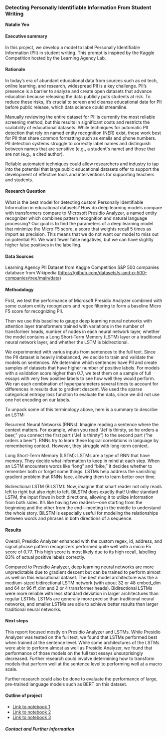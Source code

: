 ### Detecting Personally Identifiable Information From Student Writing

**Natalie Yeo**

#### Executive summary

In this project, we develop a model to label Personally Identifiable Information (PII) in student writing. This prompt is inspired by the Kaggle Competition hosted by the Learning Agency Lab. 

#### Rationale

In today’s era of abundant educational data from sources such as ed tech, online learning, and research, widespread PII is a key challenge. PII’s presence is a barrier to analyze and create open datasets that advance education because releasing the data publicly puts students at risk. To reduce these risks, it’s crucial to screen and cleanse educational data for PII before public release, which data science could streamline.

Manually reviewing the entire dataset for PII is currently the most reliable screening method, but this results in significant costs and restricts the scalability of educational datasets. While techniques for automatic PII detection that rely on named entity recognition (NER) exist, these work best for PII that share common formatting such as emails and phone numbers. PII detection systems struggle to correctly label names and distinguish between names that are sensitive (e.g., a student's name) and those that are not (e.g., a cited author).

Reliable automated techniques could allow researchers and industry to tap into the potential that large public educational datasets offer to support the development of effective tools and interventions for supporting teachers and students.

#### Research Question

What is the best model for detecting custom Personally Identifiable Information in educational datasets? How do deep learning models compare with transformers compare to Microsoft Presidio Analyzer, a named entity recognizer which combines pattern recognition and natural language processing? Our goal is to find the parameters of a deep learning model that minimize the Micro F5 score, a score that weights recall 5 times as import as precision. This means that we do not want our model to miss out on potential PII. We want fewer false negatives, but we can have slightly higher false positives in the labelling.

#### Data Sources
Learning Agency PII Dataset from Kaggle Competition
S&P 500 companies database from Wikipedia (https://github.com/datasets/s-and-p-500-companies/tree/main/data)

#### Methodology
First, we test the performance of Microsoft Presidio Analyzer combined with some custom entity recognizers and regex filtering to form a baseline Micro F5 score for recognizing PII. 

Then we use this baseline to gauge deep learning neural networks with attention layer transformers trained with variations in the number of transformer heads, number of nodes in each neural network layer, whether the model contains a Long Short-Term Memory (LSTM) layer or a traditional neural network layer, and whether the LSTM is bidirectional.

We experimented with varius inputs from sentences to the full text. Since the PII dataset is heavily imbalanced, we decide to train and validate the models on sentences. We determine which sentences have PII and create samples of datasets that have higher number of positive labels. For models with a validation score higher than 0.7, we test them on a sample of full essays with very few positive labels to see how well they would perform. We ran each combination of hyperparameters several times to account for differences in results due to gradient descent. We used the sparse categorical entropy loss function to evaluate the data, since we did not use one hot encoding on our labels.

To unpack some of this terminology above, here is a summary to describe an LSTM:

Recurrent Neural Networks (RNNs): Imagine reading a sentence where the context matters. For example, when you read “Jef is thirsty, so he orders a beer,” you connect the first part (“Jef is thirsty”) to the second part (“he orders a beer”). RNNs try to learn these logical correlations in language by remembering context. However, they struggle with long-term context.

Long Short-Term Memory (LSTM): LSTMs are a type of RNN that have memory. They decide what information to keep in mind at each step. When an LSTM encounters words like “long” and “bike,” it decides whether to remember both or forget some things. LSTMs help address the vanishing gradient problem that RNNs face, allowing them to learn better over time.

Bidirectional LSTM (BiLSTM): Now, imagine that smart reader not only reads left to right but also right to left. BiLSTM does exactly that! Unlike standard LSTM, the input flows in both directions, allowing it to utilize information from both sides. It’s like having two readers—one starting from the beginning and the other from the end—meeting in the middle to understand the whole story. BiLSTM is especially useful for modeling the relationships between words and phrases in both directions of a sequence.

#### Results
Overall, Presidio Analyzer enhanced with the custom regex, id, address, and signal phrase pattern recognizers performed quite well with a micro F5 score of 0.77. This high score is most likely due to its high recall, labelling 83% of actual positive labels correctly.

Compared to Presidio Analyzer, deep learning neural networks are more unpredictable due to gradient descent but can be trained to perform almost as well on this educational dataset. The best model architecture was the a medium-sized bidirectional LSTM network (with about 32 or 48 embed_dim and 64 or 96 ff_dim and 2 or 4 transformer heads). Bidirectional LSTMs were more reliable with less standard deviation in larger architectures than regular LSTMs. LSTMs are generally more precise than traditional neural networks, and smaller LSTMs are able to achieve better results than larger traditional neural networks. 

#### Next steps
This report focused mostly on Presidio Analyzer and LSTMs. While Presidio Analyzer was tested on the full text, we found that LSTMs performed best when trained at the sentence level. While some architectures of the LSTMs were able to perform almost as well as Presidio Analyzer, we found that performance of those models on the full text essays unsurprisingly decreased. Further research could involve determining how to transform models that perform well at the sentence level to performing well at a macro scale. 

Further research could also be done to evaluate the performance of large, pre-trained language models such as BERT on this dataset.

#### Outline of project

- [Link to notebook 1]()
- [Link to notebook 2]()
- [Link to notebook 3]()


##### Contact and Further Information